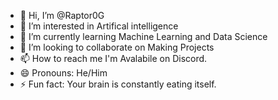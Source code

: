 - 👋 Hi, I’m @Raptor0G
- 👀 I’m interested in Artifical intelligence
- 🌱 I’m currently learning Machine Learning and Data Science
- 💞️ I’m looking to collaborate on Making Projects 
- 📫 How to reach me I'm Avalabile on Discord.
- 😄 Pronouns: He/Him
- ⚡ Fun fact: Your brain is constantly eating itself.

<!---
Raptor0G/Raptor0G is a ✨ special ✨ repository because its `README.md` (this file) appears on your GitHub profile.
You can click the Preview link to take a look at your changes.
--->
